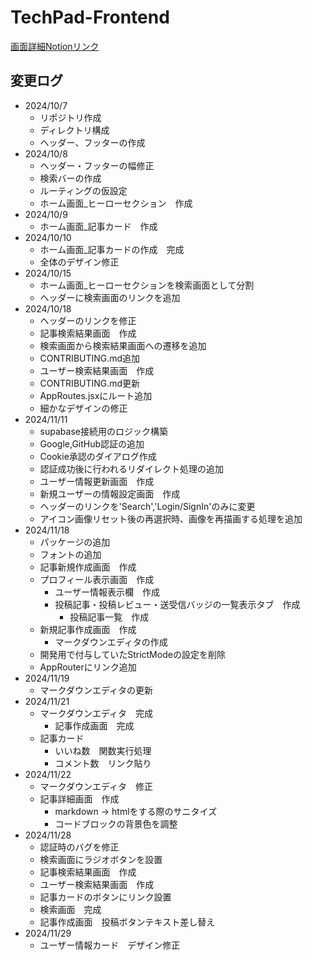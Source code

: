 # TechPad-Frontend

[画面詳細Notionリンク](<https://gaudy-alloy-272.notion.site/Details-12a6a52be8e280ad9c91dba442e879b2?pvs=4>)

## 変更ログ

- 2024/10/7
  - リポジトリ作成
  - ディレクトリ構成
  - ヘッダー、フッターの作成
- 2024/10/8
  - ヘッダー・フッターの幅修正
  - 検索バーの作成
  - ルーティングの仮設定
  - ホーム画面_ヒーローセクション　作成
- 2024/10/9
  - ホーム画面_記事カード　作成
- 2024/10/10
  - ホーム画面_記事カードの作成　完成
  - 全体のデザイン修正
- 2024/10/15
  - ホーム画面_ヒーローセクションを検索画面として分割
  - ヘッダーに検索画面のリンクを追加
- 2024/10/18
  - ヘッダーのリンクを修正
  - 記事検索結果画面　作成
  - 検索画面から検索結果画面への遷移を追加
  - CONTRIBUTING.md追加
  - ユーザー検索結果画面　作成
  - CONTRIBUTING.md更新
  - AppRoutes.jsxにルート追加
  - 細かなデザインの修正
- 2024/11/11
  - supabase接続用のロジック構築
  - Google,GitHub認証の追加
  - Cookie承認のダイアログ作成
  - 認証成功後に行われるリダイレクト処理の追加
  - ユーザー情報更新画面　作成
  - 新規ユーザーの情報設定画面　作成
  - ヘッダーのリンクを'Search','Login/SignIn'のみに変更
  - アイコン画像リセット後の再選択時、画像を再描画する処理を追加
- 2024/11/18
  - パッケージの追加
  - フォントの追加
  - 記事新規作成画面　作成
  - プロフィール表示画面　作成
    - ユーザー情報表示欄　作成
    - 投稿記事・投稿レビュー・送受信バッジの一覧表示タブ　作成
      - 投稿記事一覧　作成
  - 新規記事作成画面　作成
    - マークダウンエディタの作成
  - 開発用で付与していたStrictModeの設定を削除
  - AppRouterにリンク追加
- 2024/11/19
  - マークダウンエディタの更新
- 2024/11/21
  - マークダウンエディタ　完成
    - 記事作成画面　完成
  - 記事カード
    - いいね数　関数実行処理
    - コメント数　リンク貼り
- 2024/11/22
  - マークダウンエディタ　修正
  - 記事詳細画面　作成
    - markdown -> htmlをする際のサニタイズ
    - コードブロックの背景色を調整
- 2024/11/28
  - 認証時のバグを修正
  - 検索画面にラジオボタンを設置
  - 記事検索結果画面　作成
  - ユーザー検索結果画面　作成
  - 記事カードのボタンにリンク設置
  - 検索画面　完成
  - 記事作成画面　投稿ボタンテキスト差し替え
- 2024/11/29
  - ユーザー情報カード　デザイン修正

